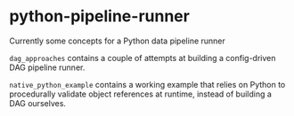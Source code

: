 # python-pipeline-runner

Currently some concepts for a Python data pipeline runner

`dag_approaches` contains a couple of attempts at building a config-driven DAG pipeline runner.

`native_python_example` contains a working example that relies on Python to procedurally validate object references at runtime, instead of building a DAG ourselves.
